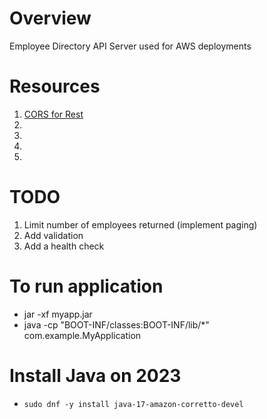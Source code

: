 # Overview
Employee Directory API Server used for AWS deployments

# Resources
1. [CORS for Rest](<https://spring.io/guides/gs/rest-service-cors/>)
2. [](<>)
3. [](<>)
4. [](<>)
5. [](<>)

# TODO
1. Limit number of employees returned (implement paging)
2. Add validation
3. Add a health check

# To run application
- jar -xf myapp.jar
- java -cp "BOOT-INF/classes:BOOT-INF/lib/*" com.example.MyApplication

# Install Java on 2023
- `sudo dnf -y install java-17-amazon-corretto-devel`
